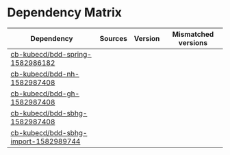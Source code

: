 # Dependency Matrix

Dependency | Sources | Version | Mismatched versions
---------- | ------- | ------- | -------------------
[cb-kubecd/bdd-spring-1582986182](https://github.com/cb-kubecd/bdd-spring-1582986182.git) |  | []() | 
[cb-kubecd/bdd-nh-1582987408](https://github.com/cb-kubecd/bdd-nh-1582987408.git) |  | []() | 
[cb-kubecd/bdd-gh-1582987408](https://github.com/cb-kubecd/bdd-gh-1582987408.git) |  | []() | 
[cb-kubecd/bdd-sbhg-1582987408](https://github.com/cb-kubecd/bdd-sbhg-1582987408.git) |  | []() | 
[cb-kubecd/bdd-sbhg-import-1582989744](https://github.com/cb-kubecd/bdd-sbhg-import-1582989744.git) |  | []() | 
